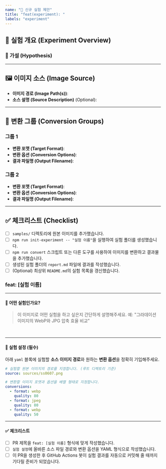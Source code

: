 ```yaml
---
name: "🧪 신규 실험 제안"
title: "feat(experiment): "
labels: "experiment"
---
```


## 🔬 실험 개요 (Experiment Overview)

<!--
어떤 실험을 제안하시는지 간략히 설명해주세요.
예: "그라데이션 이미지에서 WebP와 AVIF의 무손실 압축 효율 비교"
-->

### 🧐 가설 (Hypothesis)

<!--
이 실험을 통해 무엇을 증명하거나 확인하고 싶으신가요?
예: "복잡한 색상 정보를 가진 그라데-이션 이미지에서는 AVIF가 WebP보다 무손실 압축률이 더 높을 것이다."
-->

---

## 🖼️ 이미지 소스 (Image Source)

<!--
실험에 사용할 이미지의 정보를 기입해주세요. 이미지는 `samples/` 디렉토리에 위치해야 합니다.
-->

- **이미지 경로 (Image Path(s))**:
- **소스 설명 (Source Description)** (Optional):

---

## 🔁 변환 그룹 (Conversion Groups)

<!--
어떤 포맷과 옵션으로 변환을 테스트할지 정의해주세요. 필요한 만큼 그룹을 추가할 수 있습니다.
-->

### 그룹 1

- **변환 포맷 (Target Format)**:
- **변환 옵션 (Conversion Options)**:
- **결과 파일명 (Output Filename)**:

### 그룹 2

- **변환 포맷 (Target Format)**:
- **변환 옵션 (Conversion Options)**:
- **결과 파일명 (Output Filename)**:

---

## ✅ 체크리스트 (Checklist)

- [ ] `samples/` 디렉토리에 원본 이미지를 추가했습니다.
- [ ] `npm run init-experiment -- "실험 이름"`을 실행하여 실험 폴더를 생성했습니다.
- [ ] `npm run convert` 스크립트 또는 다른 도구를 사용하여 이미지를 변환하고 결과물을 추가했습니다.
- [ ] 생성된 실험 폴더의 `report.md` 파일에 결과를 작성했습니다.
- [ ] (Optional) 최상위 `README.md`의 실험 목록을 갱신했습니다.

### feat: [실험 이름]

---

#### 📝 **어떤 실험인가요?**

> 이 이미지로 어떤 실험을 하고 싶은지 간단하게 설명해주세요.
> 예: "그라데이션 이미지의 WebP와 JPG 압축 효율 비교"

<br>

---

#### 🧪 **실험 설정 (필수)**

아래 `yaml` 블록에 실험할 **소스 이미지 경로**와 원하는 **변환 옵션**을 정확히 기입해주세요.

```yaml
# 실험할 원본 이미지의 경로를 지정합니다. (루트 디렉토리 기준)
source: sources/ss0607.png

# 변환할 이미지 포맷과 옵션을 배열 형태로 지정합니다.
conversions:
  - format: webp
    quality: 80
  - format: jpeg
    quality: 80
  - format: webp
    quality: 50
```

---

#### ✅ **체크리스트**

- [ ] PR 제목을 `feat: [실험 이름]` 형식에 맞게 작성했습니다.
- [ ] `실험 설정`에 올바른 소스 파일 경로와 변환 옵션을 YAML 형식으로 작성했습니다.
- [ ] 이 PR을 생성한 후 GitHub Actions 봇이 실험 결과를 자동으로 커밋해 줄 때까지 기다릴 준비가 되었습니다.
